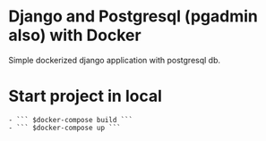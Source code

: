 # Django and Postgresql (pgadmin also) with Docker

Simple dockerized django application with postgresql db.



# Start project in local

	- ``` $docker-compose build ```
	- ``` $docker-compose up ```
